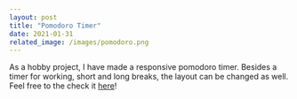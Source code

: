 ```yaml
---
layout: post
title: "Pomodoro Timer"
date: 2021-01-31
related_image: /images/pomodoro.png
---
```

As a hobby project, I have made a responsive pomodoro timer. Besides a timer for working, short and long breaks, the layout can be changed as well. Feel free to the check it [here](https://www.pomodoro.thomber.com)!